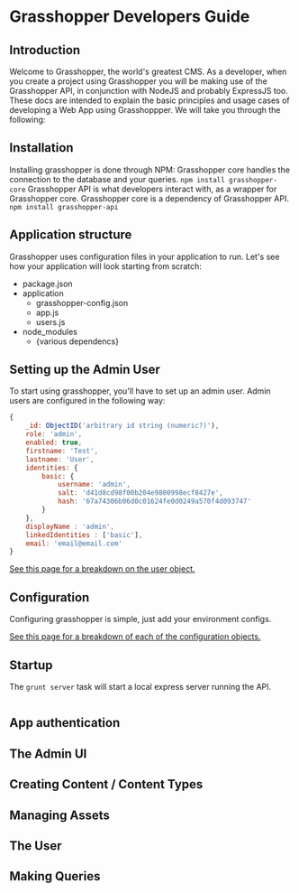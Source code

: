 # Grasshopper Developers Guide

## Introduction
Welcome to Grasshopper, the world's greatest CMS.  As a developer, when you create a project using Grasshopper you will be making use of the Grasshopper API, in conjunction with NodeJS and probably ExpressJS too.  These docs are intended to explain the basic principles and usage cases of developing a Web App using Grasshoppper.
We will take you through the following:

## Installation
Installing grasshopper is done through NPM: 
Grasshopper core handles the connection to the database and your queries.
`npm install grasshopper-core`
Grasshopper API is what developers interact with, as a wrapper for Grasshopper core. Grasshopper core is a dependency of Grasshopper API.
`npm install grasshopper-api`

## Application structure
Grasshopper uses configuration files in your application to run. Let's see how your application will look starting from scratch:

 * package.json
 * application
     * grasshopper-config.json
     * app.js
     * users.js
 * node_modules
     * {various dependencs}

## Setting up the Admin User
To start using grasshopper, you'll have to set up an admin user. Admin users are configured in the following way:
```javascript
{
    _id: ObjectID('arbitrary id string (numeric?)'),
    role: 'admin',
    enabled: true,
    firstname: 'Test',
    lastname: 'User',
    identities: {
        basic: {
            username: 'admin',
            salt: 'd41d8cd98f00b204e9800998ecf8427e',
            hash: '67a74306b06d0c01624fe0d0249a570f4d093747'
        }
    },
    displayName : 'admin',
    linkedIdentities : ['basic'],
    email: 'email@email.com'
}
```
[See this page for a breakdown on the user object.](http://solid-interactive.github.io/grasshopper-core-nodejs/documentation.html#users)

## Configuration
Configuring grasshopper is simple, just add your environment configs.

[See this page for a breakdown of each of the configuration objects.](http://solid-interactive.github.io/grasshopper-core-nodejs/documentation.html#projectconfiguration)

## Startup
The `grunt server` task will start a local express server running the API.

```javascript

```

## App authentication
## The Admin UI
## Creating Content / Content Types
## Managing Assets
## The User
## Making Queries
